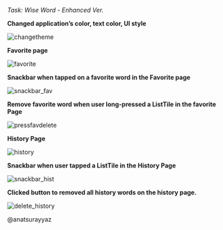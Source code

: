 *Task: Wise Word - Enhanced Ver.*

**Changed application’s color, text color, UI style**

![changetheme](https://github.com/user-attachments/assets/5ae81afb-a703-4520-8618-9a387fcd379d)

**Favorite page**

![favorite](https://github.com/user-attachments/assets/372dccee-343c-448f-8247-bc4c173f5b34)

**Snackbar when tapped on a favorite word in the Favorite page**

![snackbar_fav](https://github.com/user-attachments/assets/28892e4d-5a6d-4046-ae1f-5d8f9ea85c89)

**Remove favorite word when user long-pressed a ListTile in the favorite Page**

![pressfavdelete](https://github.com/user-attachments/assets/10541312-63cd-46c7-967d-d72b92877e39)

**History Page**

![history](https://github.com/user-attachments/assets/06bf29d9-f499-49b1-9d04-6f15d0753816)

**Snackbar when user tapped a ListTile in the History Page**

![snackbar_hist](https://github.com/user-attachments/assets/13b1400d-8585-46e5-ae7d-85139fe7c188)

**Clicked button to removed all history words on the history page.**

![delete_history](https://github.com/user-attachments/assets/24d7760b-ad4a-4d89-b181-b20f06d08edd97182a4)

@anatsurayyaz

